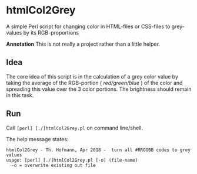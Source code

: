 # htmlCol2Grey
A simple Perl script for changing color in HTML-files or CSS-files to grey-values by its 
RGB-proportions

**Annotation**
This is not really a project rather than a little helper. 

## Idea

The core idea of this script is in the calculation of a grey color value by taking the average of 
the RGB-portion ( _red/green/blue_ ) of the color and spreading this value over the 3 color portions. 
The brightness should remain in this task. 

## Run

Call `[perl] [./]htmlCol2Grey.pl` on command line/shell.

The help message states:
```
htmlCol2Grey - Th. Hofmann, Apr 2018 -  turn all #RRGGBB codes to grey values
usage: [perl] [./]htmlCol2Grey.pl [-o] (file-name)
  -o = overwrite existing out file
```
